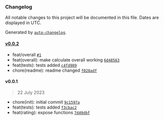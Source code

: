 ### Changelog

All notable changes to this project will be documented in this file. Dates are displayed in UTC.

Generated by [`auto-changelog`](https://github.com/CookPete/auto-changelog).

#### [v0.0.2](https://github.com/Celtian/fifarating/compare/v0.0.1...v0.0.2)

- feat/overall [`#1`](https://github.com/Celtian/fifarating/pull/1)
- feat(overall): make calculate overall working [`6d48563`](https://github.com/Celtian/fifarating/commit/6d485633707f97618ef3173b918129877b747a62)
- feat(tests): tests added [`c4fd989`](https://github.com/Celtian/fifarating/commit/c4fd9896ae9d36c81ff4c3e9db984974c709301c)
- chore(readme): readme changed [`f028adf`](https://github.com/Celtian/fifarating/commit/f028adf4387812f6a89ae1af46ed57aa2db08a6e)

#### v0.0.1

> 22 July 2023

- chore(init): initial commit [`9c1597a`](https://github.com/Celtian/fifarating/commit/9c1597a803d5b9f3048fb186fae0edfba4d2969f)
- feat(tests): tests added [`f3cbac2`](https://github.com/Celtian/fifarating/commit/f3cbac29f46d3ee7ce7dabad45f5f028bc2e95e9)
- feat(rating): expose functions [`7d49dbf`](https://github.com/Celtian/fifarating/commit/7d49dbfcc166f63a2a7e53581952901731332ff2)
